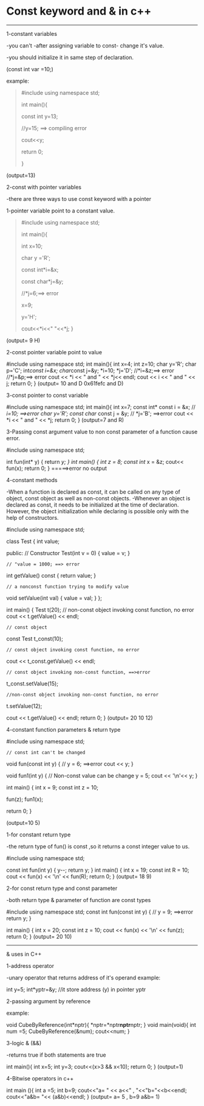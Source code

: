 # Const keyword and & in c++
_______________________________
1-constant variables

-you can't -after assigning variable to const- change it's value.

-you should initialize it in same step of declaration.

(const int var =10;)

example:

>#include <iostream>
 >using namespace std; 
> 
 >int main(){
> 
 >const int y=13;
> 
 >//y=15; ==> compiling error
> 
 >cout<<y;
> 
 >return 0;
> 
 >}

(output=13)

2-const with pointer variables

-there are three ways to use const keyword with a pointer

1-pointer variable point to a constant value.

>#include <iostream>
>using namespace std;
>
>int main(){
>
>int x=10;
>
>char y ='R';
>
>const int*i=&x;
>
>const char*j=&y;
> 
>//*j=6;==> error
> 
>x=9;
> 
>y='H';
> 
>cout<<*i<<" "<<*j;
>}
>
(output= 9 H)

2-const pointer variable point to value

#include <iostream>
using namespace std;
int main(){
int x=4;
int z=10;
char y='R';
char p='C';
int*const i=&x;
char*const j=&y;
*i=10;
*j='D';
//*i=&z;==> error
//*j=&p;==> error
cout << *i << " and " << *j<< endl;
cout << i << " and " << j;
return 0;
}
(output= 10 and D
0x61fefc and D)

3-const pointer to const variable

#include <iostream>
using namespace std;
int main(){
int x=7;
const int* const i = &x;
// *i=10; ==>error
char y='R';
const char* const j = &y;
// *j='B'; ==>error
cout << *i << " and " << *j;
return 0;
}
(output=7 and R)

3-Passing const argument value to non const parameter of a function cause
error.

#include <iostream>
using namespace std;

int fun(int* y)
{
return *y;
}
int main()
{
int z = 8;
const int* x = &z;
cout<< fun(x);
return 0;
}
=====>error no output

4-constant methods

-When a function is declared as const, it can be called on any type of object,
const object as well as non-const objects.
-Whenever an object is declared as const, it needs to be initialized at the time of declaration.
However, the object initialization while declaring is possible only with the help of constructors.

#include <iostream>
using namespace std;

class Test {
int value;

public:
// Constructor
Test(int v = 0)
{
value = v;
}


    // "value = 1000; ==> error

int getValue() const
{
return value;
}

    // a nonconst function trying to modify value
void setValue(int val) {
value = val;
}
};

int main()
{
Test t(20);
// non-const object invoking const function, no error
cout << t.getValue() << endl;

    // const object
const Test t_const(10);

    // const object invoking const function, no error
cout << t_const.getValue() << endl;

    // const object invoking non-const function, ==>error
t_const.setValue(15);

    //non-const object invoking non-const function, no error
t.setValue(12);

cout << t.getValue() << endl;
return 0;
}
(output=
20
10
12)

4-constant function parameters & return type

#include <iostream>
using namespace std;

    // const int can't be changed
void fun(const int y)
{
// y = 6; ==>error
cout << y;
}

void fun1(int y)
{
// Non-const value can be change
y = 5;
cout << '\n'<< y;
}

int main()
{
int x = 9;
const int z = 10;

fun(z);
fun1(x);

return 0;
}

(output=10
5)

1-for constant return type

-the return type of fun() is const ,so it returns a const integer value to us.


#include <iostream>
using namespace std;

const int fun(int y)
{
y--;
return y;
}
int main()
{
int x = 19;
const int R = 10;
cout << fun(x) << '\n' << fun(R);
return 0;
}
(output= 18
9)

2-for const return type and const parameter

-both return type & parameter of function are const types

#include <iostream>
using namespace std;
const int fun(const int y)
{
// y = 9; ==>error
return y;
}

int main()
{
int x = 20;
const int z = 10;
cout << fun(x) << '\n' << fun(z);
return 0;
}
(output= 20
10)
____________________________________________________________
& uses in C++

1-address operator

-unary operator that returns address of it's operand
example:

int y=5;
int*yptr=&y;
//it store address (y) in pointer yptr

2-passing argument by reference

example:

void CubeByReference(int*nptr){
*nptr=*nptr**nptr**nptr;
}
void main(void){
int num =5;
CubeByReference(&num);
cout<<num;
}

3-logic & (&&)

-returns true if both statements are true

int  main(){
int x=5;
int y=3;
cout<<(x>3 && x<10);
return 0;
}
(output=1)

4-Bitwise operators in c++

int main (){
int a =5;
int b=9;
cout<<"a= " << a<<" , "<<"b="<<b<<endl;
cout<<"a&b= "<< (a&b)<<endl;
}
(output= a= 5 , b=9
a&b= 1)

